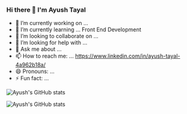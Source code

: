 ### Hi there 👋 I'm Ayush Tayal
- 🔭 I’m currently working on ...
- 🌱 I’m currently learning ... Front End Development 
- 👯 I’m looking to collaborate on ...
- 🤔 I’m looking for help with ...
- 💬 Ask me about ...
- 📫 How to reach me: ... https://www.linkedin.com/in/ayush-tayal-4a962b18a/
- 😄 Pronouns: ...
- ⚡ Fun fact: ...

![Ayush's GitHub stats](https://github-readme-stats.vercel.app/api?username=Ayush-Tayal&show_icons=true&theme=dracula)

![Ayush's GitHub stats](https://github-readme-stats.vercel.app/api?username=Ayush-Tayal&show_icons=true)
